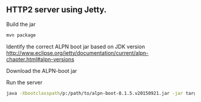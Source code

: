 ## HTTP2 server using Jetty.

Build the jar 

```bash
mvn package
```
Identify the correct ALPN boot jar based on JDK version  http://www.eclipse.org/jetty/documentation/current/alpn-chapter.html#alpn-versions

Download the ALPN-boot jar

Run the server
```bash
java -Xbootclasspath/p:/path/to/alpn-boot-8.1.5.v20150921.jar -jar target/http2-0.0.1-SNAPSHOT.jar
```
